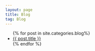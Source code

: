 ```yaml
---
layout: page
title: Blog
tag: Blog
---
```


<div class="blogposts">
	<div class="blogpost">
		<ul>
			{% for post in site.categories.blog%}
				<a href="{{ post.url }}">
				  <li>{{ post.title }}</li>
				</a>
			{% endfor %}
		</ul>
	</div>
</div>